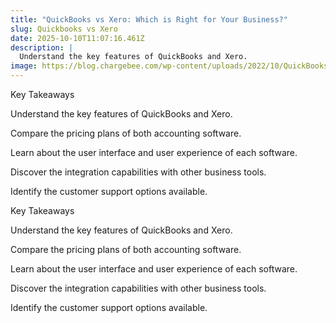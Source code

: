 ```yaml
---
title: "QuickBooks vs Xero: Which is Right for Your Business?"
slug: Quickbooks vs Xero
date: 2025-10-10T11:07:16.461Z
description: |
  Understand the key features of QuickBooks and Xero.
image: https://blog.chargebee.com/wp-content/uploads/2022/10/QuickBooks-vs-Xero.png
---
```

Key Takeaways

Understand the key features of QuickBooks and Xero.

Compare the pricing plans of both accounting software.

Learn about the user interface and user experience of each software.

Discover the integration capabilities with other business tools.

Identify the customer support options available.

Key Takeaways

Understand the key features of QuickBooks and Xero.

Compare the pricing plans of both accounting software.

Learn about the user interface and user experience of each software.

Discover the integration capabilities with other business tools.

Identify the customer support options available.
